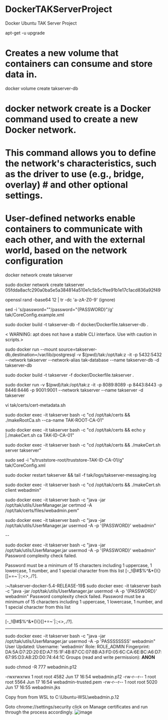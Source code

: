 # DockerTAKServerProject

Docker Ubuntu TAK Server Project

apt-get -u upgrade

# Creates a new volume that containers can consume and store data in.

docker volume create takserver-db

# docker network create is a Docker command used to create a new Docker network.

# This command allows you to define the network's characteristics, such as the driver to use (e.g., bridge, overlay) # and other optional settings. 

# User-defined networks enable containers to communicate with each other, and with the external world, based on the network configuration

docker network create takserver

sudo docker network create takserver
05fdda8acfc290a0ba5e5a384814a510e1c5b5c1fee91b1e17c1acd836a92f49

openssl rand -base64 12 | tr -dc 'a-zA-Z0-9' (ignore)

sed -i 's/password=""/password="{PASSWORD}"/g' tak/CoreConfig.example.xml

sudo docker build -t takserver-db -f docker/Dockerfile.takserver-db .

< WARNING: apt does not have a stable CLI interface. Use with caution in scripts.>

sudo docker run --mount source=takserver-db,destination=/var/lib/postgresql -v $(pwd)/tak:/opt/tak:z -it -p 5432:5432 --network takserver --network-alias tak-database --name takserver-db -d takserver-db

sudo docker build -t takserver -f docker/Dockerfile.takserver .

sudo docker run -v $(pwd)/tak:/opt/tak:z -it -p 8089:8089 -p 8443:8443 -p 8446:8446 -p 9001:9001 --network takserver --name takserver -d takserver

vi tak/certs/cert-metadata.sh

sudo docker exec -it takserver bash -c "cd /opt/tak/certs && ./makeRootCa.sh --ca-name TAK-ROOT-CA-01"

sudo docker exec -it takserver bash -c "cd /opt/tak/certs && echo y |./makeCert.sh ca TAK-ID-CA-01"

sudo docker exec -it takserver bash -c "cd /opt/tak/certs && ./makeCert.sh server takserver"

sudo sed -i "s/truststore-root/truststore-TAK-ID-CA-01/g" tak/CoreConfig.xml

sudo docker restart takserver && tail -f tak/logs/takserver-messaging.log

sudo docker exec -it takserver bash -c "cd /opt/tak/certs && ./makeCert.sh client webadmin"

sudo docker exec -it takserver bash -c "java -jar /opt/tak/utils/UserManager.jar certmod -A /opt/tak/certs/files/webadmin.pem"

sudo docker exec -it takserver bash -c "java -jar /opt/tak/utils/UserManager.jar usermod -A -p '{PASSWORD}' webadmin"

--

sudo docker exec -it takserver bash -c "java -jar /opt/tak/utils/UserManager.jar usermod -A -p '{PASSWORD}' webadmin"
Password complexity check failed. 


Password must be a minimum of 15 characters including 1 uppercase, 1 lowercase, 1 number, and 1 special character from this list [-_!@#$%^&*(){}[]+=~`|:;<>,./?].

:~/takserver-docker-5.4-RELEASE-19$ sudo docker exec -it takserver bash -c "java -jar /opt/tak/utils/UserManager.jar usermod -A -p '{PASSWORD}' webadmin"
Password complexity check failed. Password must be a minimum of 15 characters including 1 uppercase, 1 lowercase, 1 number, and 1 special character from this list 

------------

[-_!@#$%^&*(){}[]+=~`|:;<>,./?].

----------

sudo docker exec -it takserver bash -c "java -jar /opt/tak/utils/UserManager.jar usermod -A -p 'PASSSSSSSS' webadmin"
User Updated:
        Username:      'webadmin'
        Role:          ROLE_ADMIN
        Fingerprint:   DA:5A:D7:2D:20:ED:A7:15:1F:4B:87:CC:07:8B:A3:FD:05:6C:CA:6E:BC:A6:D7:67:95:D3:A8:2D:D0:74:44:1C
        Groups (read and write permission):
                __ANON__

sudo chmod -R 777 webadmin.p12

-rwxrwxrwx 1 root root 4582 Jun 17 16:54 webadmin.p12
-rw-r--r-- 1 root root 5564 Jun 17 16:54 webadmin-trusted.pem
-rw-r--r-- 1 root root 5020 Jun 17 16:55 webadmin.jks


Copy from from WSL to C:\Ubuntu-WSL\webadmin.p.12

Goto chrome://settings/security click on Manage certificates and run through the process accordingly.
![image](https://github.com/user-attachments/assets/fadb0cd6-9ce5-4ddb-9992-81475868a829)

